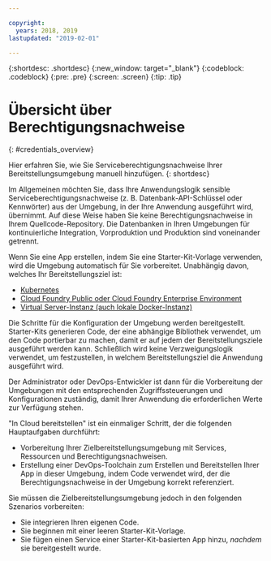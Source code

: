 ```yaml
---

copyright:
  years: 2018, 2019
lastupdated: "2019-02-01"

---
```


{:shortdesc: .shortdesc}
{:new_window: target="_blank"}
{:codeblock: .codeblock}
{:pre: .pre}
{:screen: .screen}
{:tip: .tip}

# Übersicht über Berechtigungsnachweise
{: #credentials_overview}

Hier erfahren Sie, wie Sie Serviceberechtigungsnachweise Ihrer Bereitstellungsumgebung manuell hinzufügen.
{: shortdesc}

<!-- After PUP: Maybe provide links to the credentials section of the programming guides, such as https://cloud.ibm.com/docs/swift/cloudnative/configuration.html#configuration-->

Im Allgemeinen möchten Sie, dass Ihre Anwendungslogik sensible Serviceberechtigungsnachweise (z. B. Datenbank-API-Schlüssel oder Kennwörter) aus der Umgebung, in der Ihre Anwendung ausgeführt wird, übernimmt. Auf diese Weise haben Sie keine Berechtigungsnachweise in Ihrem Quellcode-Repository. Die Datenbanken in Ihren Umgebungen für kontinuierliche Integration, Vorproduktion und Produktion sind voneinander getrennt.

Wenn Sie eine App erstellen, indem Sie eine Starter-Kit-Vorlage verwenden, wird die Umgebung automatisch für Sie vorbereitet. Unabhängig davon, welches Ihr Bereitstellungsziel ist:
  * [Kubernetes](/docs/apps/creds_kube.html#add-credentials-kube)
  * [Cloud Foundry Public oder Cloud Foundry Enterprise Environment](/docs/apps/creds_cf.html#add-credentials-cf)
  * [Virtual Server-Instanz (auch lokale Docker-Instanz)](/docs/apps/creds_vsi.html#add-credentials-vsi)
  
Die Schritte für die Konfiguration der Umgebung werden bereitgestellt. Starter-Kits generieren Code, der eine abhängige Bibliothek verwendet, um den Code portierbar zu machen, damit er auf jedem der Bereitstellungsziele ausgeführt werden kann. Schließlich wird keine Verzweigungslogik verwendet, um festzustellen, in welchem Bereitstellungsziel die Anwendung ausgeführt wird.

Der Administrator oder DevOps-Entwickler ist dann für die Vorbereitung der Umgebungen mit den entsprechenden Zugriffssteuerungen und Konfigurationen zuständig, damit Ihrer Anwendung die erforderlichen Werte zur Verfügung stehen.

"In Cloud bereitstellen" ist ein einmaliger Schritt, der die folgenden Hauptaufgaben durchführt:
 * Vorbereitung Ihrer Zielbereitstellungsumgebung mit Services, Ressourcen und Berechtigungsnachweisen.
 * Erstellung einer DevOps-Toolchain zum Erstellen und Bereitstellen Ihrer App in dieser Umgebung, indem Code verwendet wird, der die Berechtigungsnachweise in der Umgebung korrekt referenziert.

Sie müssen die Zielbereitstellungsumgebung jedoch in den folgenden Szenarios vorbereiten:
 * Sie integrieren Ihren eigenen Code.
 * Sie beginnen mit einer leeren Starter-Kit-Vorlage.
 * Sie fügen einen Service einer Starter-Kit-basierten App hinzu, _nachdem_ sie bereitgestellt wurde.




